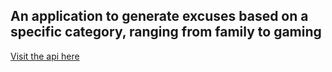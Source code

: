 ## An application to generate excuses based on a specific category, ranging from family to gaming

[Visit the api here](https://excuser-three.vercel.app/)